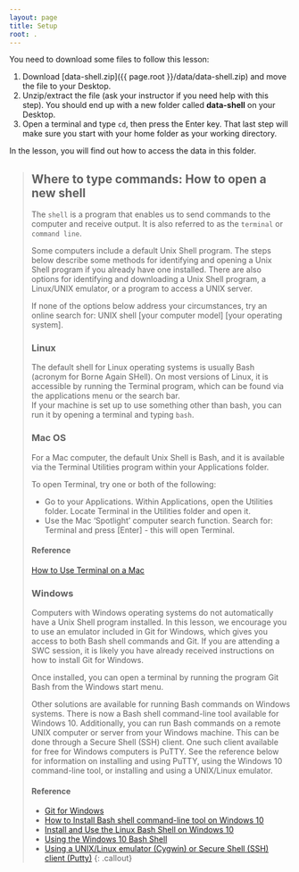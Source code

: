```yaml
---
layout: page
title: Setup
root: .
---
```


You need to download some files to follow this lesson:

1. Download [data-shell.zip]({{ page.root }}/data/data-shell.zip) and move the file to your Desktop.
2. Unzip/extract the file (ask your instructor if you need help with this step). You should end up with a new folder called **data-shell** on your Desktop.
3. Open a terminal and type `cd`, then press the Enter key. That last step will make sure you start with your home folder as your working directory.

In the lesson, you will find out how to access the data in this folder.  

> ## Where to type commands: How to open a new shell
> The `shell` is a program that enables us to send commands to the computer and receive output. It is also referred to as the `terminal` or `command line`.
>
> Some computers include a default Unix Shell program. 
> The steps below describe some methods for identifying and opening a Unix Shell program if you already have one installed. 
> There are also options for identifying and downloading a Unix Shell program, a Linux/UNIX emulator, or a program to access a UNIX server. 
>
> If none of the options below address your circumstances, try an online search for: UNIX shell [your computer model] [your operating system].
>
> ### Linux
> The default shell for Linux operating systems is usually Bash (acronym for Borne Again SHell).
> On most versions of Linux, it is accessible by running the Terminal program,
>  which can be found via the applications menu or the search bar.  
> If your machine is set up to use something other than bash, you can run it by opening a terminal and typing `bash`.
>
> ### Mac OS
> For a Mac computer, the default Unix Shell is Bash,
> and it is available via the Terminal Utilities program within your Applications folder.
>
> To open Terminal, try one or both of the following:
> * Go to your Applications. Within Applications, open the Utilities folder. Locate Terminal in the Utilities folder and open it.
> * Use the Mac ‘Spotlight’ computer search function. Search for: Terminal and press [Enter] - this will open Terminal.
>
> #### Reference 
> [How to Use Terminal on a Mac](http://www.macworld.co.uk/feature/mac-software/how-use-terminal-on-mac-3608274/)
>
> ### Windows
> Computers with Windows operating systems do not automatically have a Unix Shell program installed.
> In this lesson, we encourage you to use an emulator included in Git for Windows, 
> which gives you access to both Bash shell commands and Git. 
> If you are attending a SWC session, it is likely you have already received instructions on how to install Git for Windows.
>
> Once installed, you can open a terminal by running the program Git Bash from the Windows start menu.
>
> Other solutions are available for running Bash commands on Windows systems. 
> There is now a Bash shell command-line tool available for Windows 10. 
> Additionally, you can run Bash commands on a remote UNIX computer or server from your Windows machine. 
> This can be done through a Secure Shell (SSH) client. 
> One such client available for free for Windows computers is PuTTY. 
> See the reference below for information on installing and using PuTTY, 
> using the Windows 10 command-line tool, or installing and using a UNIX/Linux emulator.
>
> #### Reference
> * [Git for Windows](https://git-for-windows.github.io/)
> * [How to Install Bash shell command-line tool on Windows 10](https://www.windowscentral.com/how-install-bash-shell-command-line-windows-10)
> * [Install and Use the Linux Bash Shell on Windows 10](https://www.howtogeek.com/249966/how-to-install-and-use-the-linux-bash-shell-on-windows-10/)
> * [Using the Windows 10 Bash Shell](https://www.howtogeek.com/265900/everything-you-can-do-with-windows-10s-new-bash-shell/)
> * [Using a UNIX/Linux emulator (Cygwin) or Secure Shell (SSH) client (Putty)](http://faculty.smu.edu/reynolds/unixtut/windows.html)
{: .callout}
